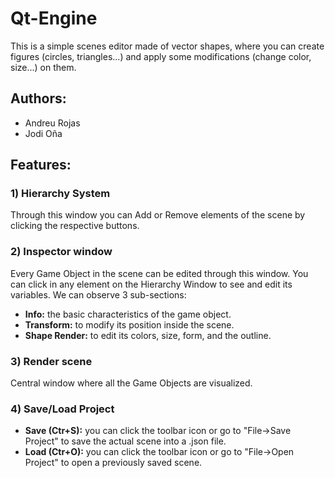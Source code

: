 # Qt-Engine

This is a simple scenes editor made of vector shapes, where you can create figures 
(circles, triangles...) and apply some modifications (change color, size...) on them.

## Authors:
- Andreu Rojas
- Jodi Oña

## Features:
### 1) Hierarchy System
Through this window you can Add or Remove elements of the scene by clicking the respective buttons.

### 2) Inspector window
Every Game Object in the scene can be edited through this window. You can click in any element 
on the Hierarchy Window to see and edit its variables. We can observe 3 sub-sections:
- **Info:** the basic characteristics of the game object.
- **Transform:** to modify its position inside the scene.
- **Shape Render:** to edit its colors, size, form, and the outline.

### 3) Render scene
Central window where all the Game Objects are visualized.

### 4) Save/Load Project
- **Save (Ctr+S):** you can click the toolbar icon or go to "File->Save Project" to save the actual 
scene into a .json file.
- **Load (Ctr+O):** you can click the toolbar icon or go to "File->Open Project" to open a 
previously saved scene.

